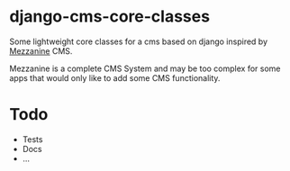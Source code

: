 # django-cms-core-classes

Some lightweight core classes for a cms based on django inspired by 
[Mezzanine](https://github.com/stephenmcd/mezzanine) CMS. 

Mezzanine is a complete CMS System and may be too complex for 
some apps that would only like to add some CMS functionality.

# Todo

- Tests
- Docs
- ...